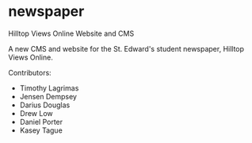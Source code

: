 # newspaper
Hilltop Views Online Website and CMS

A new CMS and website for the St. Edward's student newspaper, Hilltop Views Online.

Contributors:
* Timothy Lagrimas
* Jensen Dempsey
* Darius Douglas
* Drew Low
* Daniel Porter
* Kasey Tague
